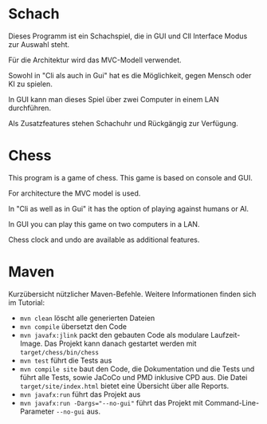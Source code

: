 # Schach

Dieses Programm ist ein Schachspiel, die in GUI und ClI Interface Modus zur Auswahl steht.

Für die Architektur wird das MVC-Modell verwendet.

Sowohl in "Cli als auch in Gui" hat es die Möglichkeit, gegen Mensch oder KI zu spielen. 

In GUI kann man dieses Spiel über zwei Computer in einem LAN durchführen.

Als Zusatzfeatures stehen Schachuhr und Rückgängig zur Verfügung.

# Chess

This program is a game of chess. This game is based on console and GUI.

For architecture the MVC model is used.

In "Cli as well as in Gui" it has the option of playing against humans or AI.

In GUI you can play this game on two computers in a LAN.

Chess clock and undo are available as additional features.

# Maven

Kurzübersicht nützlicher Maven-Befehle. Weitere Informationen finden sich im Tutorial:

* `mvn clean` löscht alle generierten Dateien
* `mvn compile` übersetzt den Code
* `mvn javafx:jlink` packt den gebauten Code als modulare Laufzeit-Image. Das Projekt kann danach gestartet werden
  mit `target/chess/bin/chess`
* `mvn test` führt die Tests aus
* `mvn compile site` baut den Code, die Dokumentation und die Tests und führt alle Tests, sowie JaCoCo und PMD inklusive
  CPD aus. Die Datei `target/site/index.html` bietet eine Übersicht über alle Reports.
* `mvn javafx:run` führt das Projekt aus
* `mvn javafx:run -Dargs="--no-gui"` führt das Projekt mit Command-Line-Parameter `--no-gui` aus.
